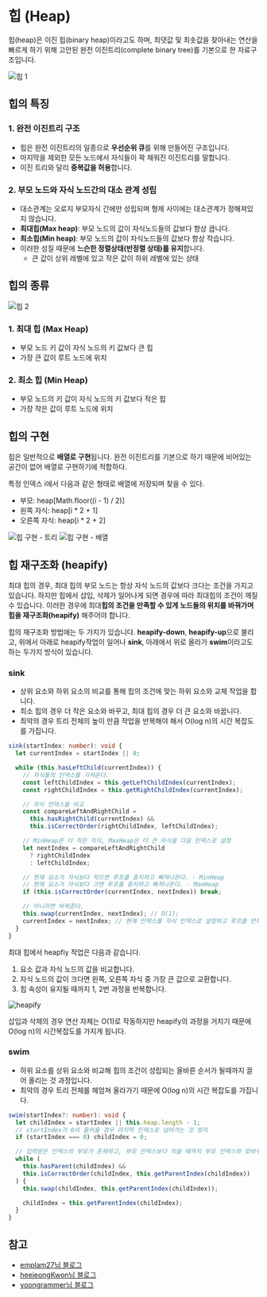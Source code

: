 # 힙 (Heap)

힙(heap)은 이진 힙(binary heap)이라고도 하며, 최댓값 및 최솟값을 찾아내는 연산을 빠르게 하기 위해 고안된 완전 이진트리(complete binary tree)를 기본으로 한 자료구조입니다.

![힙 1](https://velog.velcdn.com/images%2Femplam27%2Fpost%2Fd33ee896-7638-4c80-a03d-219b1200534c%2F%ED%9E%99%20-%201.png)

## 힙의 특징

### 1. 완전 이진트리 구조

- 힙은 완전 이진트리의 일종으로 **우선순위 큐**를 위해 만들어진 구조입니다.
- 마지막을 제외한 모든 노드에서 자식들이 꽉 채워진 이진트리를 말합니다.
- 이진 트리와 달리 **중복값을 허용**합니다.

### 2. 부모 노드와 자식 노드간의 대소 관계 성립

- 대소관계는 오로지 부모자식 간에만 성립되며 형제 사이에는 대소관계가 정해져있지 않습니다.
- **최대힙(Max heap)**: 부모 노드의 값이 자식노드들의 값보다 항상 큽니다.
- **최소힙(Min heap)**: 부모 노드의 값이 자식노드들의 값보다 항상 작습니다.
- 이러한 성질 때문에 **느슨한 정렬상태(반정렬 상태)를 유지**합니다.
  - 큰 값이 상위 레벨에 있고 작은 값이 하위 레벨에 있는 상태

## 힙의 종류

![힙 2](https://gmlwjd9405.github.io/images/data-structure-heap/types-of-heap.png)

### 1. 최대 힙 (Max Heap)

- 부모 노드 키 값이 자식 노드의 키 값보다 큰 힙
- 가장 큰 값이 루트 노드에 위치

### 2. 최소 힙 (Min Heap)

- 부모 노드의 키 값이 자식 노드의 키 값보다 작은 힙
- 가장 작은 값이 루트 노드에 위치

## 힙의 구현

힙은 일반적으로 **배열로 구현**됩니다. 완전 이진트리를 기본으로 하기 때문에 비어있는 공간이 없어 배열로 구현하기에 적합하다.

특정 인덱스 i에서 다음과 같은 형태로 배열에 저장되며 찾을 수 있다.

- 부모: heap[Math.floor((i - 1) / 2)]
- 왼쪽 자식: heap[i * 2 + 1]
- 오른쪽 자식: heap[i * 2 + 2]

![힙 구현 - 트리](https://camo.githubusercontent.com/17a30e96c4edcf08f01638861728ff8c6f0391e4eba9a757a8cf310298ac2a05/68747470733a2f2f75706c6f61642e77696b696d656469612e6f72672f77696b6970656469612f636f6d6d6f6e732f332f33382f4d61782d486561702e737667)
![힙 구현 - 배열](https://camo.githubusercontent.com/17a30e96c4edcf08f01638861728ff8c6f0391e4eba9a757a8cf310298ac2a05/68747470733a2f2f75706c6f61642e77696b696d656469612e6f72672f77696b6970656469612f636f6d6d6f6e732f332f33382f4d61782d486561702e737667)

## 힙 재구조화 (heapify)

최대 힙의 경우, 최대 힙의 부모 노드는 항상 자식 노드의 값보다 크다는 조건을 가지고 있습니다. 하지만 힙에서 삽입, 삭제가 일어나게 되면 경우에 따라 최대힙의 조건이 깨질 수 있습니다. 이러한 경우에 최대**힙의 조건을 만족할 수 있게 노드들의 위치를 바꿔가며 힙을 재구조화(heapify)** 해주어야 합니다.

힙의 재구조화 방법에는 두 가지가 있습니다. **heapify-down**, **heapify-up**으로 불리고, 위에서 아래로 heapify작업이 일어나 **sink**, 아래에서 위로 올라가 **swim**이라고도 하는 두가지 방식이 있습니다.

### sink

- 상위 요소와 하위 요소의 비교를 통해 힙의 조건에 맞는 하위 요소와 교체 작업을 합니다.
- 최소 힙의 경우 더 작은 요소와 바꾸고, 최대 힙의 경우 더 큰 요소와 바꿉니다.
- 최악의 경우 트리 전체의 높이 만큼 작업을 반복해야 해서 O(log n)의 시간 복잡도를 가집니다.

```ts
sink(startIndex: number): void {
  let currentIndex = startIndex || 0;

  while (this.hasLeftChild(currentIndex)) {
    // 자식들의 인덱스를 가져온다.
    const leftChildIndex = this.getLeftChildIndex(currentIndex);
    const rightChildIndex = this.getRightChildIndex(currentIndex);

    // 자식 인덱스들 비교
    const compareLeftAndRightChild =
      this.hasRightChild(currentIndex) &&
      this.isCorrectOrder(rightChildIndex, leftChildIndex);

    // MinHeap은 더 작은 자식, MaxHeap은 더 큰 자식을 다음 인덱스로 설정
    let nextIndex = compareLeftAndRightChild
      ? rightChildIndex
      : leftChildIndex;

    // 현재 요소가 자식보다 작으면 루프를 중지하고 빠져나온다. - MinHeap
    // 현재 요소가 자식보다 크면 루프를 중지하고 빠져나온다. - MaxHeap
    if (this.isCorrectOrder(currentIndex, nextIndex)) break;

    // 아니라면 바꿔준다.
    this.swap(currentIndex, nextIndex); // O(1);
    currentIndex = nextIndex; // 현재 인덱스를 자식 인덱스로 설정하고 루프를 반복
  }
}
```

최대 힙에서 heapfiy 작업은 다음과 같습니다.

1. 요소 값과 자식 노드의 값을 비교합니다.
2. 자식 노드의 값이 크다면 왼쪽, 오른쪽 자식 중 가장 큰 값으로 교환합니다.
3. 힙 속성이 유지될 때까지 1, 2번 과정을 반복합니다.

![heapify](https://img1.daumcdn.net/thumb/R1280x0/?scode=mtistory2&fname=https%3A%2F%2Fblog.kakaocdn.net%2Fdn%2FY4nXi%2Fbtq7bht5z6Q%2FmXCNuinbNgPwx9Y399Slo0%2Fimg.png)

삽입과 삭제의 경우 연산 자체는 O(1)로 작동하지만 heapify의 과정을 거치기 때문에 O(log n)의 시간복잡도를 가지게 됩니다.

### swim

- 하위 요소를 상위 요소와 비교해 힙의 조건이 성립되는 올바른 순서가 될때까지 끌어 올리는 것 과정입니다.
- 최악의 경우 트리 전체를 헤엄쳐 올라가기 때문에 O(log n)의 시간 복잡도를 가집니다.

```ts
swim(startIndex?: number): void {
  let childIndex = startIndex || this.heap.length - 1;
  // startIndex가 0이 들어올 경우 마지막 인덱스로 넘어가는 것 방지
  if (startIndex === 0) childIndex = 0;

  // 입력받은 인덱스의 부모가 존재하고, 부모 인덱스보다 작을 때까지 부모 인덱스와 맞바꾸기
  while (
    this.hasParent(childIndex) &&
    this.isCorrectOrder(childIndex, this.getParentIndex(childIndex))
  ) {
    this.swap(childIndex, this.getParentIndex(childIndex));

    childIndex = this.getParentIndex(childIndex);
  }
}
```

## 참고

- [emplam27님 블로그](https://velog.io/@emplam27/%EC%9E%90%EB%A3%8C%EA%B5%AC%EC%A1%B0-%EA%B7%B8%EB%A6%BC%EC%9C%BC%EB%A1%9C-%EC%95%8C%EC%95%84%EB%B3%B4%EB%8A%94-%ED%9E%99Heap)
- [heejeongKwon님 블로그](https://gmlwjd9405.github.io/2018/05/10/data-structure-heap.html)
- [yoongrammer님 블로그](https://yoongrammer.tistory.com/80)
